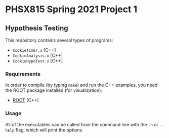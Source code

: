 # PHSX815 Spring 2021 Project 1

## Hypothesis Testing

This repository contains several types of programs:

- `CookieTimer.x` [C++] 
- `CookieAnalysis.x` [C++]
- `CookieHypoTest.x` [C++] 

### Requirements

In order to compile (by typing `make`) and run the C++ examples, you
need the ROOT package installed (for visualization):
- [ROOT](https://root.cern/) (C++)

### Usage

All of the executables can be called from the
command line with the `-h` or `--help` flag, which will print the options

